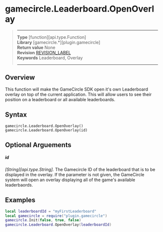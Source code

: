 # gamecircle.Leaderboard.OpenOverlay

> --------------------- ------------------------------------------------------------------------------------------
> __Type__              [function][api.type.Function]  
> __Library__           [gamecircle.*][plugin.gamecircle]  
> __Return value__      None  
> __Revision__          [REVISION_LABEL](REVISION_URL)  
> __Keywords__          Leaderboard, Overlay  
> --------------------- ------------------------------------------------------------------------------------------


## Overview
This function will make the GameCircle SDK open it's own Leaderboard overlay on top of the current application. This will allow users to see their position on a leaderboard or all available leaderboards.


## Syntax
	gamecircle.Leaderboard.OpenOverlay()
	gamecircle.Leaderboard.OpenOverlay(id)
	
## Optional Arguements
##### id
_[String][api.type.String]._ The Gamecircle ID of the leaderboard that is to be displayed in the overlay. If the parameter is not given, the GameCircle system will open an overlay displaying all of the game's available leaderbaords.


## Examples

``````lua  
local leaderboardId = "myFirstLeaderboard"  
local gamecircle = require("plugin.gamecircle")  
gamecircle.Init(false, true, false)  
gamecircle.Leaderboard.OpenOverlay(leaderboardId)  
``````